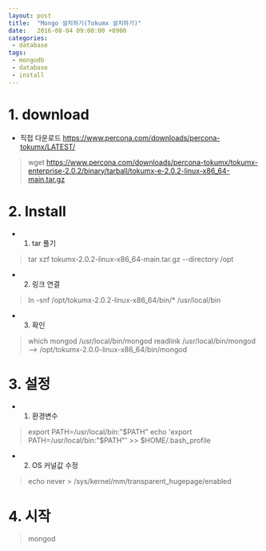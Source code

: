 ```yaml
---
layout: post
title:  "Mongo 설치하기(Tokumx 설치하기)"
date:   2016-08-04 09:00:00 +0900
categories:
 - database
tags: 
 - mongodb   
 - database
 - install
---
```


# 1. download
- 직접 다운로드 https://www.percona.com/downloads/percona-tokumx/LATEST/
 
> wget https://www.percona.com/downloads/percona-tokumx/tokumx-enterprise-2.0.2/binary/tarball/tokumx-e-2.0.2-linux-x86_64-main.tar.gz

# 2. Install
- 1) tar 풀기

> tar xzf tokumx-2.0.2-linux-x86_64-main.tar.gz --directory /opt

- 2) 링크 연결

> ln -snf /opt/tokumx-2.0.2-linux-x86_64/bin/* /usr/local/bin

- 3) 확인

> which mongod
> /usr/local/bin/mongod
> readlink /usr/local/bin/mongod
> --> /opt/tokumx-2.0.0-linux-x86_64/bin/mongod

# 3. 설정
- 1) 환경변수

> export PATH=/usr/local/bin:"$PATH"
> echo 'export PATH=/usr/local/bin:"$PATH"' >> $HOME/.bash_profile
 
- 2) OS 커널값 수정

> echo never > /sys/kernel/mm/transparent_hugepage/enabled

# 4. 시작

> mongod
